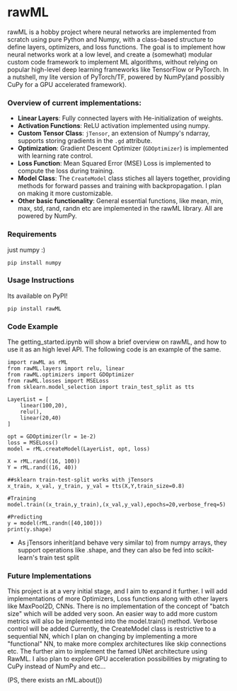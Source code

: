 # rawML
rawML is a hobby project where neural networks are implemented from scratch using pure Python and Numpy, with a class-based structure to define layers, optimizers, and loss functions. The goal is to implement how neural networks work at a low level, and create a (somewhat) modular custom code framework to implement ML algorithms, without relying on popular high-level deep learning frameworks like TensorFlow or PyTorch. In a nutshell, my lite version of PyTorch/TF, powered by NumPy(and possibly CuPy for a GPU accelerated framework).


### Overview of current implementations:

- **Linear Layers**: Fully connected layers with He-initialization of weights.
- **Activation Functions**: ReLU activation implemented using numpy.
- **Custom Tensor Class**: `jTensor`, an extension of Numpy's ndarray, supports storing gradients in the `.gd` attribute.
- **Optimization**: Gradient Descent Optimizer (`GDOptimizer`) is implemented with learning rate control.
- **Loss Function**: Mean Squared Error (MSE) Loss is implemented to compute the loss during training.
- **Model Class**: The `CreateModel` class stiches all layers together, providing methods for forward passes and training with backpropagation. I plan on making it more customizable.
- **Other basic functionality**: General essential functions, like mean, min, max, std, rand, randn etc are implemented in the rawML library. All are powered by NumPy.

### Requirements
just numpy :)
```
pip install numpy
```

### Usage Instructions
Its available on PyPI!
```
pip install rawML
```


### Code Example
The getting_started.ipynb will show a brief overview on rawML, and how to use it as an high level API.
The following code is an example of the same.
```
import rawML as rML
from rawML.layers import relu, linear
from rawML.optimizers import GDOptimizer
from rawML.losses import MSELoss
from sklearn.model_selection import train_test_split as tts

LayerList = [
    linear(100,20),
    relu(),
    linear(20,40)
]

opt = GDOptimizer(lr = 1e-2)
loss = MSELoss()
model = rML.createModel(LayerList, opt, loss)

X = rML.rand((16, 100))
Y = rML.rand((16, 40))

##sklearn train-test-split works with jTensors
x_train, x_val, y_train, y_val = tts(X,Y,train_size=0.8)

#Training
model.train((x_train,y_train),(x_val,y_val),epochs=20,verbose_freq=5)

#Predicting
y = model(rML.randn([40,100]))
print(y.shape)
```
- As jTensors inherit(and behave very similar to) from numpy arrays, they support operations like .shape, and they can also be fed into scikit-learn's train test split

### Future Implementations
This project is at a very initial stage, and I aim to expand it further. I will add implementations of more Optimizers, Loss functions along with other layers like MaxPool2D, CNNs. 
There is no implementation of the concept of "batch size" which will be added very soon.
An easier way to add more custom metrics will also be implemented into the model.train() method.
Verbose control will be added
Currently, the CreateModel class is restrictive to a sequential NN, which I plan on changing by implementing a more "functional" NN, to make more complex architectures like skip connections etc. The further aim to implement the famed UNet architecture using RawML.
I also plan to explore GPU acceleration possibilities by migrating to CuPy instead of NumPy
and etc...

(PS, there exists an rML.about())
